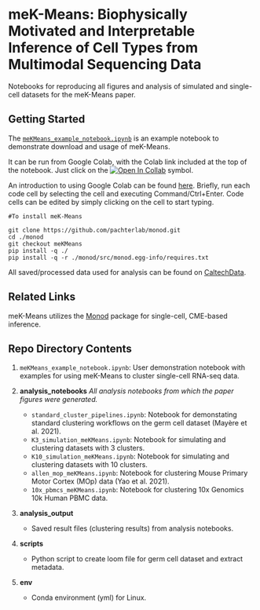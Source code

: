 # meK-Means: Biophysically Motivated and Interpretable Inference of Cell Types from Multimodal Sequencing Data

Notebooks for reproducing all figures and analysis of simulated and single-cell datasets for the meK-Means paper.

## Getting Started

The [`meKMeans_example_notebook.ipynb`](https://github.com/tarachari3/CGP_2023/blob/main/meKMeans_example_notebook.ipynb) is an example notebook to demonstrate download and usage of meK-Means.

It can be run from Google Colab, with the Colab link included at the top of the notebook. Just click on the [![Open In Collab](https://colab.research.google.com/assets/colab-badge.svg)](https://colab.research.google.com) symbol.

An introduction to using Google Colab can be found [here](https://colab.research.google.com). Briefly, run each code cell by selecting the cell and executing Command/Ctrl+Enter. Code cells can be edited by simply clicking on the cell to start typing.

```
#To install meK-Means

git clone https://github.com/pachterlab/monod.git
cd ./monod
git checkout meKMeans
pip install -q ./
pip install -q -r ./monod/src/monod.egg-info/requires.txt
```

All saved/processed data used for analysis can be found on [CaltechData](https://data.caltech.edu/search?q=meK-Means%20AND%20tara%20chari&f=resource_type%3Adataset&l=list&p=1&s=10&sort=bestmatch).

## Related Links

meK-Means utilizes the [Monod](https://monod-examples.readthedocs.io/en/latest/) package for single-cell, CME-based inference.

## Repo Directory Contents
1) `meKMeans_example_notebook.ipynb`: User demonstration notebook with examples for using meK-Means to cluster single-cell RNA-seq data.
   
2) **analysis_notebooks**
  *All analysis notebooks from which the paper figures were generated.*
  
    * `standard_cluster_pipelines.ipynb`: Notebook for demonstating standard clustering workflows on the germ cell dataset (Mayère et al. 2021).
    * `K3_simulation_meKMeans.ipynb`: Notebook for simulating and clustering datasets with 3 clusters.
    * `K10_simulation_meKMeans.ipynb`: Notebook for simulating and clustering datasets with 10 clusters.
    * `allen_mop_meKMeans.ipynb`: Notebook for clustering Mouse Primary Motor Cortex (MOp) data (Yao et al. 2021).
    * `10x_pbmcs_meKMeans.ipynb`: Notebook for clustering 10x Genomics 10k Human PBMC data.

3) **analysis_output** 
    * Saved result files (clustering results) from analysis notebooks.
  
4) **scripts** 
    * Python script to create loom file for germ cell dataset and extract metadata.

5) **env**
    * Conda environment (yml) for Linux.



